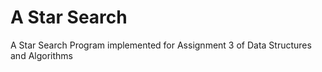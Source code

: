 # A Star Search
 A Star Search Program implemented for Assignment 3 of Data Structures and Algorithms
